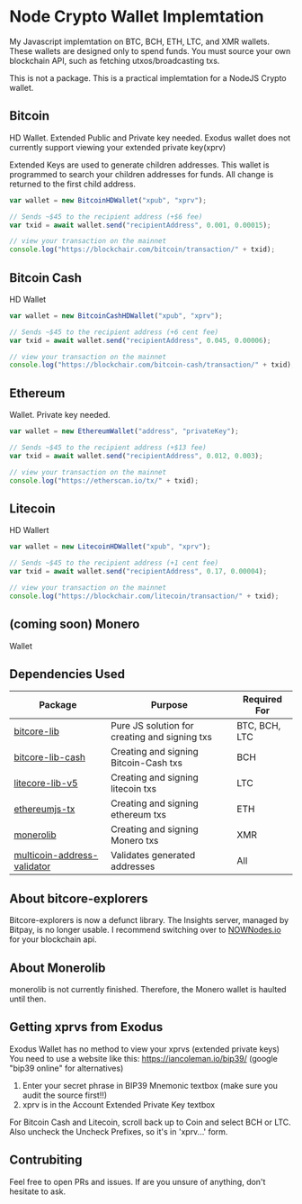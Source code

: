 # Node Crypto Wallet Implemtation
My Javascript implemtation on BTC, BCH, ETH, LTC, and XMR wallets. These wallets are designed only to spend funds. You must source your own blockchain API, such as fetching utxos/broadcasting txs.

This is not a package. This is a practical implemtation for a NodeJS Crypto wallet.
## Bitcoin

HD Wallet.
Extended Public and Private key needed. Exodus wallet does not currently support viewing your extended private key(xprv)

Extended Keys are used to generate children addresses. This wallet is programmed to search your children addresses for
funds. All change is returned to the first child address.


```js
var wallet = new BitcoinHDWallet("xpub", "xprv");

// Sends ~$45 to the recipient address (+$6 fee)
var txid = await wallet.send("recipientAddress", 0.001, 0.00015);

// view your transaction on the mainnet
console.log("https://blockchair.com/bitcoin/transaction/" + txid);
```

## Bitcoin Cash

HD Wallet
```js
var wallet = new BitcoinCashHDWallet("xpub", "xprv");

// Sends ~$45 to the recipient address (+6 cent fee)
var txid = await wallet.send("recipientAddress", 0.045, 0.00006);

// view your transaction on the mainnet
console.log("https://blockchair.com/bitcoin-cash/transaction/" + txid);
```

## Ethereum

Wallet. Private key needed.
```js
var wallet = new EthereumWallet("address", "privateKey");

// Sends ~$45 to the recipient address (+$13 fee)
var txid = await wallet.send("recipientAddress", 0.012, 0.003);

// view your transaction on the mainnet
console.log("https://etherscan.io/tx/" + txid);
```

## Litecoin

HD Wallert
```js
var wallet = new LitecoinHDWallet("xpub", "xprv");

// Sends ~$45 to the recipient address (+1 cent fee)
var txid = await wallet.send("recipientAddress", 0.17, 0.00004);

// view your transaction on the mainnet
console.log("https://blockchair.com/litecoin/transaction/" + txid);
```

## (coming soon) Monero

Wallet


## Dependencies Used

| Package          | Purpose                                       | Required For  |
|------------------|-----------------------------------------------|---------------|
| [bitcore-lib](https://www.npmjs.com/package/bitcore-lib)      | Pure JS solution for creating and signing txs | BTC, BCH, LTC |
| [bitcore-lib-cash](https://www.npmjs.com/package/bitcore-lib-cash) | Creating and signing Bitcoin-Cash txs         | BCH           |
| [litecore-lib-v5](https://www.npmjs.com/package/litecore-lib-v5)     | Creating and signing litecoin txs             | LTC           |
| [ethereumjs-tx](https://www.npmjs.com/package/ethereumjs-tx) | Creating and signing ethereum txs | ETH |
| [monerolib](https://www.npmjs.com/package/monerolib)        | Creating and signing Monero txs               | XMR           |
| [multicoin-address-validator](https://www.npmjs.com/package/multicoin-address-validator) | Validates generated addresses | All |

## About bitcore-explorers

Bitcore-explorers is now a defunct library. The Insights server, managed by Bitpay, is no longer usable. I recommend switching over to [NOWNodes.io](https://nownodes.io) for your blockchain api.

## About Monerolib

monerolib is not currently finished. Therefore, the Monero wallet is haulted until then.

## Getting xprvs from Exodus

Exodus Wallet has no method to view your xprvs (extended private keys)
You need to use a website like this: https://iancoleman.io/bip39/ (google "bip39 online" for alternatives)

1. Enter your secret phrase in BIP39 Mnemonic textbox (make sure you audit the source first!!)
2. xprv is in the Account Extended Private Key textbox

For Bitcoin Cash and Litecoin, scroll back up to Coin and select BCH or LTC. Also uncheck the Uncheck Prefixes, so it's in 'xprv...' form.

## Contrubiting

Feel free to open PRs and issues. If are you unsure of anything, don't hesitate to ask.

